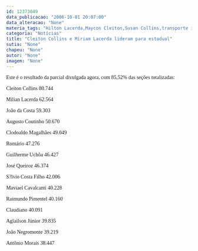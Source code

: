 ```yaml
---
id: 12373049
data_publicacao: "2006-10-01 20:07:00"
data_alteracao: "None"
materia_tags: "Hilton Lacerda,Maycon Cleiton,Susan Collins,transporte interestadual"
categoria: "Notícias"
title: "Cleiton Collins e Miriam Lacerda lideram para estadual"
sutia: "None"
chapeu: "None"
autor: "None"
imagem: "None"
---
```

<p><P><FONT face=Verdana>Este é o resultado da parcial divulgada agora, com 85,52% das seções totalizadas:</FONT></P></p>
<p><P><FONT face=Verdana>Cleiton Collins 80.744</FONT></P></p>
<p><P><FONT face=Verdana>Milian Lacerda 62.564</FONT></P></p>
<p><P><FONT face=Verdana>João da Costa 59.303</FONT></P></p>
<p><P><FONT face=Verdana>Augusto Coutinho 50.670</FONT></P></p>
<p><P><FONT face=Verdana>Clodoaldo Magalhães 49.049</FONT></P></p>
<p><P><FONT face=Verdana>Romário 47.276</FONT></P></p>
<p><P><FONT face=Verdana>Guilherme Uchôa 46.427</FONT></P></p>
<p><P><FONT face=Verdana>José Queiroz 46.374</FONT></P></p>
<p><P><FONT face=Verdana>S?lvio Costa Filho 42.006</FONT></P></p>
<p><P><FONT face=Verdana>Maviael Cavalcanti 40.228</FONT></P></p>
<p><P><FONT face=Verdana>Raimundo Pimentel 40.160</FONT></P></p>
<p><P><FONT face=Verdana>Claudiano 40.091</FONT></P></p>
<p><P><FONT face=Verdana>Aglailson Júnior 39.835</FONT></P></p>
<p><P><FONT face=Verdana>João Negromonte 39.219</FONT></P></p>
<p><P><FONT face=Verdana>Antônio Morais 38.447</FONT></P> </p>
